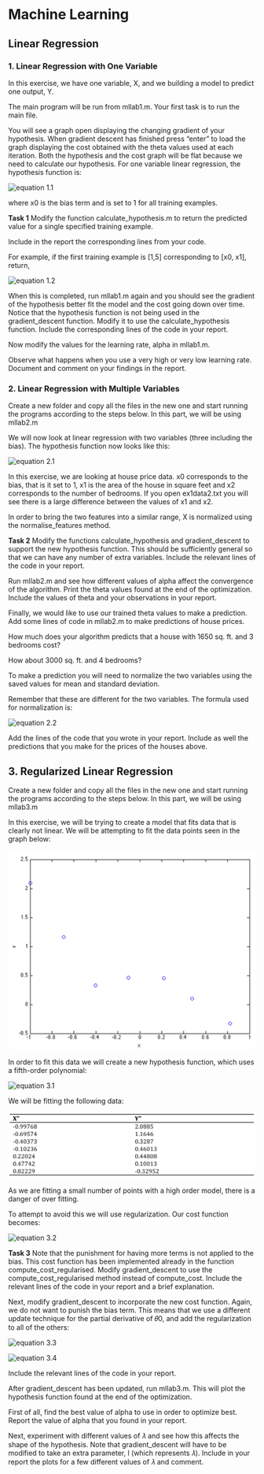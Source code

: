 # Machine Learning
## Linear Regression
### 1. Linear Regression with One Variable
In this exercise, we have one variable, X, and we building a model to predict one output, Y.  

The main program will be run from mllab1.m. Your first task is to run the main file.  

You will see a graph open displaying the changing gradient of your hypothesis. When gradient descent has finished press “enter” to load the graph displaying the cost obtained with the theta values used at each iteration. Both the hypothesis and the cost graph will be flat because we need to calculate our hypothesis. For one variable linear regression, the hypothesis function is:  

![equation 1.1](https://latex.codecogs.com/svg.latex?\large&space;$$h_\theta(x)=\theta_0x_0&plus;\theta_1x_1$$)  

where x0 is the bias term and is set to 1 for all training examples.  

**Task 1** Modify the function calculate_hypothesis.m to return the predicted value for a single specified training example.  

Include in the report the corresponding lines from your code.  

For example, if the first training example is [1,5] corresponding to [x0, x1], return,  

![equation 1.2](https://latex.codecogs.com/svg.latex?\large&space;h_\theta(x)=\theta_01&plus;\theta_15)  

When this is completed, run mllab1.m again and you should see the gradient of the hypothesis better fit the model and the cost going down over time. Notice that the hypothesis function is not being used in the gradient_descent function. Modify it to use the calculate_hypothesis function. Include the corresponding lines of the code in your report.  

Now modify the values for the learning rate, alpha in mllab1.m.  

Observe what happens when you use a very high or very low learning rate. Document and comment on your findings in the report.  

### 2. Linear Regression with Multiple Variables

Create a new folder and copy all the files in the new one and start running the programs according to the steps below. In this part, we will be using mllab2.m  

We will now look at linear regression with two variables (three including the bias). The hypothesis function now looks like this:  

![equation 2.1](https://latex.codecogs.com/svg.latex?\large&space;h_\theta(x)=\theta_0x_0&plus;\theta_1x_1&plus;\theta_2x_2)  

In this exercise, we are looking at house price data. x0 corresponds to the bias, that is it set to 1, x1 is the area of the house in square feet and x2 corresponds to the number of bedrooms. If you open ex1data2.txt you will see there is a large difference between the values of x1 and x2.  

In order to bring the two features into a similar range, X is normalized using the normalise_features method.  

**Task 2** Modify the functions calculate_hypothesis and gradient_descent to support the new hypothesis function. This should be sufficiently general so that we can have any number of extra variables. Include the relevant lines of the code in your report.  

Run mllab2.m and see how different values of alpha affect the convergence of the algorithm. Print the theta values found at the end of the optimization. Include the values of theta and your observations in your report.  

Finally, we would like to use our trained theta values to make a prediction. Add some lines of code in mllab2.m to make predictions of house prices.  

How much does your algorithm predicts that a house with 1650 sq. ft. and 3 bedrooms cost?  

How about 3000 sq. ft. and 4 bedrooms?  

To make a prediction you will need to normalize the two variables using the saved values for mean and standard deviation.  

Remember that these are different for the two variables. The formula used for normalization is:  

![equation 2.2](https://latex.codecogs.com/svg.latex?\large&space;X_{norm}=\frac{X-mean}{standard\&space;deviation})  

Add the lines of the code that you wrote in your report. Include as well the predictions that you make for the prices of the houses above.  

## 3. Regularized Linear Regression

Create a new folder and copy all the files in the new one and start running the programs according to the steps below. In this part, we will be using mllab3.m  

In this exercise, we will be trying to create a model that fits data that is clearly not linear. We will be attempting to fit the data points seen in the graph below:  

![Fig 1](images/MLFig1.png)  

In order to fit this data we will create a new hypothesis function, which uses a fifth-order polynomial:  

![equation 3.1](https://latex.codecogs.com/svg.latex?\large&space;h_\theta(x)=\theta_0x_0&plus;\theta_1x_1&plus;\theta_2x_1^2&plus;\theta_3x_1^3&plus;\theta_4x_1^4&plus;\theta_5x_1^5)

We will be fitting the following data:

![Fig 2](images/MLFig2.png)  

As we are fitting a small number of points with a high order model, there is a danger of over fitting.  

To attempt to avoid this we will use regularization. Our cost function becomes:  

![equation 3.2](https://latex.codecogs.com/svg.latex?\large&space;J(\theta)=\frac{1}{2m}[\sum^m_{i=1}(h\theta(x^{(i)})-y^{(i)})^2-\lambda\sum^n_{j=1}\theta_j])  

**Task 3** Note that the punishment for having more terms is not applied to the bias. This cost function has been implemented already in the function compute_cost_regularised. Modify gradient_descent to use the compute_cost_regularised method instead of compute_cost. Include the relevant lines of the code in your report and a brief explanation.  

Next, modify gradient_descent to incorporate the new cost function. Again, we do not want to punish the bias term. This means that we use a different update technique for the partial derivative of 𝜃0, and add the regularization to all of the others:  

![equation 3.3](https://latex.codecogs.com/svg.latex?\large&space;\theta_0=\theta_0-\alpha\frac{1}{m}\sum^m_{i=1}(h_\theta(x^{(i)})-y^{(i)})x_0^{(i)})  

![equation 3.4](https://latex.codecogs.com/svg.latex?\large&space;\theta_j=\theta_j(1-\alpha\frac{\lambda}{m})-\alpha\frac{1}{m}\sum^m_{i=1}(h_\theta(x^{(i)})-y^{(i)})x_j^{(i)})  

Include the relevant lines of the code in your report.  

After gradient_descent has been updated, run mllab3.m. This will plot the hypothesis function found at the end of the optimization.  

First of all, find the best value of alpha to use in order to optimize best. Report the value of alpha that you found in your report.  

Next, experiment with different values of 𝜆 and see how this affects the shape of the hypothesis. Note that gradient_descent will have to be modified to take an extra parameter, l (which represents 𝜆). Include in your report the plots for a few different values of 𝜆 and comment.  



